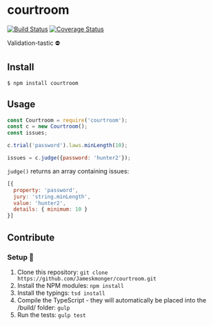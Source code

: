 # courtroom

[![Build Status](https://travis-ci.org/Jameskmonger/courtroom.svg?branch=master)](https://travis-ci.org/Jameskmonger/courtroom) [![Coverage Status](https://coveralls.io/repos/Jameskmonger/courtroom/badge.svg?branch=master&service=github)](https://coveralls.io/github/Jameskmonger/courtroom?branch=master)

Validation-tastic :no_entry:

## Install

```
$ npm install courtroom
```

## Usage

```javascript
const Courtroom = require('courtroom');
const c = new Courtroom();
const issues;

c.trial('password').laws.minLength(10);

issues = c.judge({password: 'hunter2'});
```

`judge()` returns an array containing issues:

```javascript
[{
  property: 'password',
  jury: 'string.minLength',
  value: 'hunter2',
  details: { minimum: 10 } 
}]
```

## Contribute

### Setup :wrench:
1. Clone this repository:
    `git clone https://github.com/Jameskmonger/courtroom.git`
2. Install the NPM modules:
    `npm install`
3. Install the typings:
    `tsd install`
4. Compile the TypeScript - they will automatically be placed into the /build/ folder:
    `gulp`
5. Run the tests:
    `gulp test`
